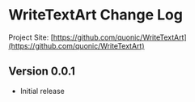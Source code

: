 # WriteTextArt Change Log

Project Site: [https://github.com/quonic/WriteTextArt](https://github.com/quonic/WriteTextArt)

## Version 0.0.1
- Initial release

